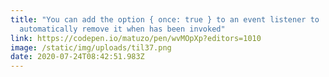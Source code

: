```yaml
---
title: "You can add the option { once: true } to an event listener to
  automatically remove it when has been invoked"
link: https://codepen.io/matuzo/pen/wvMOpXp?editors=1010
image: /static/img/uploads/til37.png
date: 2020-07-24T08:42:51.983Z
---
```


